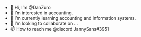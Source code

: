 - 👋 Hi, I’m @DanZuro
- 👀 I’m interested in accounting.
- 🌱 I’m currently learning accounting and information systems.
- 💞️ I’m looking to collaborate on ...
- 📫 How to reach me @discord JannySans#3951

<!---
DanZuro/DanZuro is a ✨ special ✨ repository because its `README.md` (this file) appears on your GitHub profile.
You can click the Preview link to take a look at your changes.
--->
